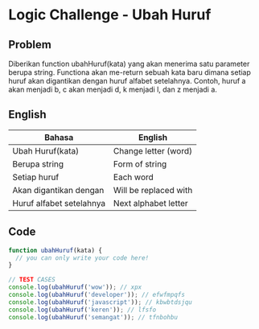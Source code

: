 # Logic Challenge - Ubah Huruf

## Problem

Diberikan function ubahHuruf(kata) yang akan menerima satu parameter berupa string. Functiona akan me-return sebuah kata baru dimana setiap huruf akan digantikan dengan huruf alfabet setelahnya. Contoh, huruf a akan menjadi b, c akan menjadi d, k menjadi l, dan z menjadi a.

## English


Bahasa                            | English
------------                      | -------------
Ubah Huruf(kata)                  | Change letter (word)
Berupa string                     | Form of string
Setiap huruf                      | Each word
Akan digantikan dengan            | Will be replaced with
Huruf alfabet setelahnya          | Next alphabet letter



## Code

```JavaScript
function ubahHuruf(kata) {
  // you can only write your code here!
}

// TEST CASES
console.log(ubahHuruf('wow')); // xpx
console.log(ubahHuruf('developer')); // efwfmpqfs
console.log(ubahHuruf('javascript')); // kbwbtdsjqu
console.log(ubahHuruf('keren')); // lfsfo
console.log(ubahHuruf('semangat')); // tfnbohbu
```
